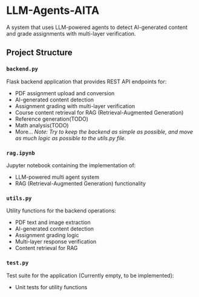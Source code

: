 # LLM-Agents-AITA

A system that uses LLM-powered agents to detect AI-generated content and grade assignments with multi-layer verification.

## Project Structure

### `backend.py`
Flask backend application that provides REST API endpoints for:
- PDF assignment upload and conversion
- AI-generated content detection
- Assignment grading with multi-layer verification
- Course content retrieval for RAG (Retrieval-Augmented Generation)
- Reference generation(TODO)
- Math analysis(TODO)
- More...
*Note: Try to keep the backend as simple as possible, and move as much logic as possible to the utils.py file.*

### `rag.ipynb`
Jupyter notebook containing the implementation of:
- LLM-powered multi agent system
- RAG (Retrieval-Augmented Generation) functionality

### `utils.py`
Utility functions for the backend operations:
- PDF text and image extraction
- AI-generated content detection
- Assignment grading logic
- Multi-layer response verification
- Content retrieval for RAG

### `test.py`
Test suite for the application (Currently empty, to be implemented):
- Unit tests for utility functions